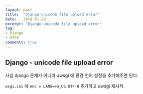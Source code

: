 ```yaml
---
layout: post
title:  "Django-unicode file upload error"
date:   2018-01-20
excerpt: "Django-unicode file upload error"
tag:
- Django
- UTF8
comments: true
---
```



## Django - unicode file upload error

사실 django 문제가 아니라 uwsgi 에 환경 언어 설정을 추가해주면 된다.

`wsgi.ini` 에 `env = LANG=en_US.UTF-8` 추가하고 uwsgi 재시작.
